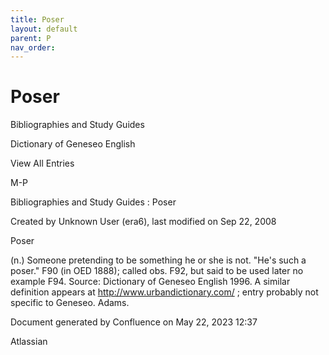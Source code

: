 ```yaml
---
title: Poser
layout: default
parent: P
nav_order:
---
```


# Poser

Bibliographies and Study Guides

Dictionary of Geneseo English

View All Entries

M-P

Bibliographies and Study Guides : Poser

Created by  Unknown User (era6), last modified on Sep 22, 2008

Poser

(n.) Someone pretending to be something he or she is not. &quot;He's such a poser.&quot; F90 (in OED 1888); called obs. F92, but said to be used later no example F94. Source: Dictionary of Geneseo English 1996. A similar definition appears at http://www.urbandictionary.com/ ; entry probably not specific to Geneseo. Adams.

Document generated by Confluence on May 22, 2023 12:37

Atlassian
